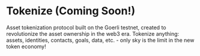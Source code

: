 # Tokenize (Coming Soon!)

Asset tokenization protocol built on the Goerli testnet, created to revolutionize the asset ownership in the web3 era.
Tokenize anything: assets, identities, contacts, goals, data, etc. - only sky is the limit in the new token economy!
